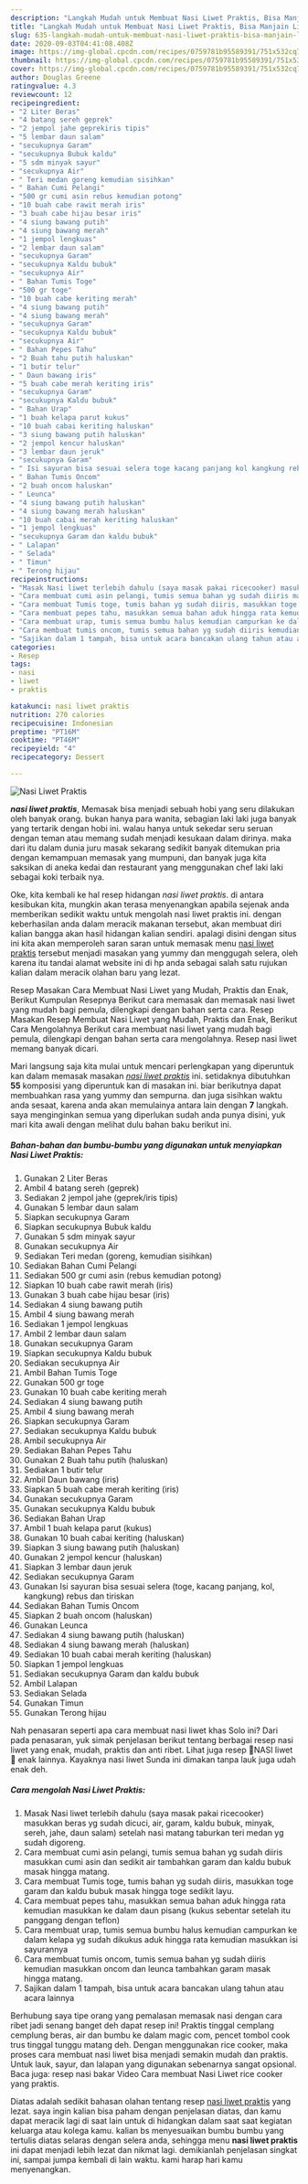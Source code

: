 ```yaml
---
description: "Langkah Mudah untuk Membuat Nasi Liwet Praktis, Bisa Manjain Lidah"
title: "Langkah Mudah untuk Membuat Nasi Liwet Praktis, Bisa Manjain Lidah"
slug: 635-langkah-mudah-untuk-membuat-nasi-liwet-praktis-bisa-manjain-lidah
date: 2020-09-03T04:41:08.408Z
image: https://img-global.cpcdn.com/recipes/0759781b95589391/751x532cq70/nasi-liwet-praktis-foto-resep-utama.jpg
thumbnail: https://img-global.cpcdn.com/recipes/0759781b95589391/751x532cq70/nasi-liwet-praktis-foto-resep-utama.jpg
cover: https://img-global.cpcdn.com/recipes/0759781b95589391/751x532cq70/nasi-liwet-praktis-foto-resep-utama.jpg
author: Douglas Greene
ratingvalue: 4.3
reviewcount: 12
recipeingredient:
- "2 Liter Beras"
- "4 batang sereh geprek"
- "2 jempol jahe geprekiris tipis"
- "5 lembar daun salam"
- "secukupnya Garam"
- "secukupnya Bubuk kaldu"
- "5 sdm minyak sayur"
- "secukupnya Air"
- " Teri medan goreng kemudian sisihkan"
- " Bahan Cumi Pelangi"
- "500 gr cumi asin rebus kemudian potong"
- "10 buah cabe rawit merah iris"
- "3 buah cabe hijau besar iris"
- "4 siung bawang putih"
- "4 siung bawang merah"
- "1 jempol lengkuas"
- "2 lembar daun salam"
- "secukupnya Garam"
- "secukupnya Kaldu bubuk"
- "secukupnya Air"
- " Bahan Tumis Toge"
- "500 gr toge"
- "10 buah cabe keriting merah"
- "4 siung bawang putih"
- "4 siung bawang merah"
- "secukupnya Garam"
- "secukupnya Kaldu bubuk"
- "secukupnya Air"
- " Bahan Pepes Tahu"
- "2 Buah tahu putih haluskan"
- "1 butir telur"
- " Daun bawang iris"
- "5 buah cabe merah keriting iris"
- "secukupnya Garam"
- "secukupnya Kaldu bubuk"
- " Bahan Urap"
- "1 buah kelapa parut kukus"
- "10 buah cabai keriting haluskan"
- "3 siung bawang putih haluskan"
- "2 jempol kencur haluskan"
- "3 lembar daun jeruk"
- "secukupnya Garam"
- " Isi sayuran bisa sesuai selera toge kacang panjang kol kangkung rebus dan tiriskan"
- " Bahan Tumis Oncom"
- "2 buah oncom haluskan"
- " Leunca"
- "4 siung bawang putih haluskan"
- "4 siung bawang merah haluskan"
- "10 buah cabai merah keriting haluskan"
- "1 jempol lengkuas"
- "secukupnya Garam dan kaldu bubuk"
- " Lalapan"
- " Selada"
- " Timun"
- " Terong hijau"
recipeinstructions:
- "Masak Nasi liwet terlebih dahulu (saya masak pakai ricecooker) masukkan beras yg sudah dicuci, air, garam, kaldu bubuk, minyak, sereh, jahe, daun salam) setelah nasi matang taburkan teri medan yg sudah digoreng."
- "Cara membuat cumi asin pelangi, tumis semua bahan yg sudah diiris masukkan cumi asin dan sedikit air tambahkan garam dan kaldu bubuk masak hingga matang."
- "Cara membuat Tumis toge, tumis bahan yg sudah diiris, masukkan toge garam dan kaldu bubuk masak hingga toge sedikit layu."
- "Cara membuat pepes tahu, masukkan semua bahan aduk hingga rata kemudian masukkan ke dalam daun pisang (kukus sebentar setelah itu panggang dengan teflon)"
- "Cara membuat urap, tumis semua bumbu halus kemudian campurkan ke dalam kelapa yg sudah dikukus aduk hingga rata kemudian masukkan isi sayurannya"
- "Cara membuat tumis oncom, tumis semua bahan yg sudah diiris kemudian masukkan oncom dan leunca tambahkan garam masak hingga matang."
- "Sajikan dalam 1 tampah, bisa untuk acara bancakan ulang tahun atau acara lainnya"
categories:
- Resep
tags:
- nasi
- liwet
- praktis

katakunci: nasi liwet praktis 
nutrition: 270 calories
recipecuisine: Indonesian
preptime: "PT16M"
cooktime: "PT46M"
recipeyield: "4"
recipecategory: Dessert

---
```



![Nasi Liwet Praktis](https://img-global.cpcdn.com/recipes/0759781b95589391/751x532cq70/nasi-liwet-praktis-foto-resep-utama.jpg)

<b><i>nasi liwet praktis</i></b>, Memasak bisa menjadi sebuah hobi yang seru dilakukan oleh banyak orang. bukan hanya para wanita, sebagian laki laki juga banyak yang tertarik dengan hobi ini. walau hanya untuk sekedar seru seruan dengan teman atau memang sudah menjadi kesukaan dalam dirinya. maka dari itu dalam dunia juru masak sekarang sedikit banyak ditemukan pria dengan kemampuan memasak yang mumpuni, dan banyak juga kita saksikan di aneka kedai dan restaurant yang menggunakan chef laki laki sebagai koki terbaik nya.

Oke, kita kembali ke hal resep hidangan <i>nasi liwet praktis</i>. di antara kesibukan kita, mungkin akan terasa menyenangkan apabila sejenak anda memberikan sedikit waktu untuk mengolah nasi liwet praktis ini. dengan keberhasilan anda dalam meracik makanan tersebut, akan membuat diri kalian bangga akan hasil hidangan kalian sendiri. apalagi disini dengan situs ini kita akan memperoleh saran saran untuk memasak menu <u>nasi liwet praktis</u> tersebut menjadi masakan yang yummy dan menggugah selera, oleh karena itu tandai alamat website ini di hp anda sebagai salah satu rujukan kalian dalam meracik olahan baru yang lezat.

Resep Masakan Cara Membuat Nasi Liwet yang Mudah, Praktis dan Enak, Berikut Kumpulan Resepnya Berikut cara memasak dan memasak nasi liwet yang mudah bagi pemula, dilengkapi dengan bahan serta cara. Resep Masakan Resep Membuat Nasi Liwet yang Mudah, Praktis dan Enak, Berikut Cara Mengolahnya Berikut cara membuat nasi liwet yang mudah bagi pemula, dilengkapi dengan bahan serta cara mengolahnya. Resep nasi liwet memang banyak dicari.


Mari langsung saja kita mulai untuk mencari perlengkapan yang diperuntuk kan dalam memasak masakan <u><i>nasi liwet praktis</i></u> ini. setidaknya dibutuhkan <b>55</b> komposisi yang diperuntuk kan di masakan ini. biar berikutnya dapat membuahkan rasa yang yummy dan sempurna. dan juga sisihkan waktu anda sesaat, karena anda akan memulainya antara lain dengan <b>7</b> langkah. saya menginginkan semua yang diperlukan sudah anda punya disini, yuk mari kita awali dengan melihat dulu bahan baku berikut ini.

<!--inarticleads1-->

##### Bahan-bahan dan bumbu-bumbu yang digunakan untuk menyiapkan Nasi Liwet Praktis:

1. Gunakan 2 Liter Beras
1. Ambil 4 batang sereh (geprek)
1. Sediakan 2 jempol jahe (geprek/iris tipis)
1. Gunakan 5 lembar daun salam
1. Siapkan secukupnya Garam
1. Siapkan secukupnya Bubuk kaldu
1. Gunakan 5 sdm minyak sayur
1. Gunakan secukupnya Air
1. Sediakan  Teri medan (goreng, kemudian sisihkan)
1. Sediakan  Bahan Cumi Pelangi
1. Sediakan 500 gr cumi asin (rebus kemudian potong)
1. Siapkan 10 buah cabe rawit merah (iris)
1. Gunakan 3 buah cabe hijau besar (iris)
1. Sediakan 4 siung bawang putih
1. Ambil 4 siung bawang merah
1. Sediakan 1 jempol lengkuas
1. Ambil 2 lembar daun salam
1. Gunakan secukupnya Garam
1. Siapkan secukupnya Kaldu bubuk
1. Sediakan secukupnya Air
1. Ambil  Bahan Tumis Toge
1. Gunakan 500 gr toge
1. Gunakan 10 buah cabe keriting merah
1. Sediakan 4 siung bawang putih
1. Ambil 4 siung bawang merah
1. Siapkan secukupnya Garam
1. Sediakan secukupnya Kaldu bubuk
1. Ambil secukupnya Air
1. Sediakan  Bahan Pepes Tahu
1. Gunakan 2 Buah tahu putih (haluskan)
1. Sediakan 1 butir telur
1. Ambil  Daun bawang (iris)
1. Siapkan 5 buah cabe merah keriting (iris)
1. Gunakan secukupnya Garam
1. Gunakan secukupnya Kaldu bubuk
1. Sediakan  Bahan Urap
1. Ambil 1 buah kelapa parut (kukus)
1. Gunakan 10 buah cabai keriting (haluskan)
1. Siapkan 3 siung bawang putih (haluskan)
1. Gunakan 2 jempol kencur (haluskan)
1. Siapkan 3 lembar daun jeruk
1. Sediakan secukupnya Garam
1. Gunakan  Isi sayuran bisa sesuai selera (toge, kacang panjang, kol, kangkung) rebus dan tiriskan
1. Sediakan  Bahan Tumis Oncom
1. Siapkan 2 buah oncom (haluskan)
1. Gunakan  Leunca
1. Sediakan 4 siung bawang putih (haluskan)
1. Sediakan 4 siung bawang merah (haluskan)
1. Sediakan 10 buah cabai merah keriting (haluskan)
1. Siapkan 1 jempol lengkuas
1. Sediakan secukupnya Garam dan kaldu bubuk
1. Ambil  Lalapan
1. Sediakan  Selada
1. Gunakan  Timun
1. Gunakan  Terong hijau


Nah penasaran seperti apa cara membuat nasi liwet khas Solo ini? Dari pada penasaran, yuk simak penjelasan berikut tentang berbagai resep nasi liwet yang enak, mudah, praktis dan anti ribet. Lihat juga resep 🍅NASI ️liwet 🍅 enak lainnya. Kayaknya nasi liwet Sunda ini dimakan tanpa lauk juga udah enak deh. 

<!--inarticleads2-->

##### Cara mengolah Nasi Liwet Praktis:

1. Masak Nasi liwet terlebih dahulu (saya masak pakai ricecooker) masukkan beras yg sudah dicuci, air, garam, kaldu bubuk, minyak, sereh, jahe, daun salam) setelah nasi matang taburkan teri medan yg sudah digoreng.
1. Cara membuat cumi asin pelangi, tumis semua bahan yg sudah diiris masukkan cumi asin dan sedikit air tambahkan garam dan kaldu bubuk masak hingga matang.
1. Cara membuat Tumis toge, tumis bahan yg sudah diiris, masukkan toge garam dan kaldu bubuk masak hingga toge sedikit layu.
1. Cara membuat pepes tahu, masukkan semua bahan aduk hingga rata kemudian masukkan ke dalam daun pisang (kukus sebentar setelah itu panggang dengan teflon)
1. Cara membuat urap, tumis semua bumbu halus kemudian campurkan ke dalam kelapa yg sudah dikukus aduk hingga rata kemudian masukkan isi sayurannya
1. Cara membuat tumis oncom, tumis semua bahan yg sudah diiris kemudian masukkan oncom dan leunca tambahkan garam masak hingga matang.
1. Sajikan dalam 1 tampah, bisa untuk acara bancakan ulang tahun atau acara lainnya


Berhubung saya tipe orang yang pemalasan memasak nasi dengan cara ribet jadi senang banget deh dapat resep ini! Praktis tinggal cemplang cemplung beras, air dan bumbu ke dalam magic com, pencet tombol cook trus tinggal tunggu matang deh. Dengan menggunakan rice cooker, maka proses cara membuat nasi liwet bisa menjadi semakin mudah dan praktis. Untuk lauk, sayur, dan lalapan yang digunakan sebenarnya sangat opsional. Baca juga: resep nasi bakar Video Cara membuat Nasi Liwet rice cooker yang praktis. 

Diatas adalah sedikit bahasan olahan tentang resep <u>nasi liwet praktis</u> yang lezat. saya ingin kalian bisa paham dengan penjelasan diatas, dan kamu dapat meracik lagi di saat lain untuk di hidangkan dalam saat saat kegiatan keluarga atau kolega kamu. kalian bs menyesuaikan bumbu bumbu yang tertulis diatas selaras dengan selera anda, sehingga menu <b>nasi liwet praktis</b> ini dapat menjadi lebih lezat dan nikmat lagi. demikianlah penjelasan singkat ini, sampai jumpa kembali di lain waktu. kami harap hari kamu menyenangkan.
